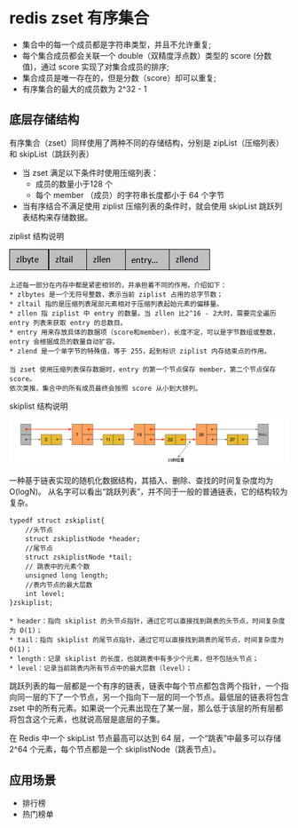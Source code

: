 # redis zset 有序集合

- 集合中的每一个成员都是字符串类型，并且不允许重复;
- 每个集合成员都会关联一个 double（双精度浮点数）类型的 score (分数值)，通过 score 实现了对集合成员的排序;
- 集合成员是唯一存在的，但是分数（score）却可以重复;
- 有序集合的最大的成员数为 2^32 - 1

## 底层存储结构

有序集合（zset）同样使用了两种不同的存储结构，分别是 zipList（压缩列表）和 skipList（跳跃列表）

- 当 zset 满足以下条件时使用压缩列表：
    * 成员的数量小于128 个
    * 每个 member （成员）的字符串长度都小于 64 个字节
- 当有序结合不满足使用 ziplist 压缩列表的条件时，就会使用 skipList 跳跃列表结构来存储数据。

ziplist 结构说明

![ziplist-struct](img/ziplist-struct.gif)

```text
上述每一部分在内存中都是紧密相邻的，并承担着不同的作用，介绍如下：
* zlbytes 是一个无符号整数，表示当前 ziplist 占用的总字节数；
* zltail 指的是压缩列表尾部元素相对于压缩列表起始元素的偏移量。
* zllen 指 ziplist 中 entry 的数量。当 zllen 比2^16 - 2大时，需要完全遍历 entry 列表来获取 entry 的总数目。
* entry 用来存放具体的数据项（score和member），长度不定，可以是字节数组或整数，entry 会根据成员的数量自动扩容。
* zlend 是一个单字节的特殊值，等于 255，起到标识 ziplist 内存结束点的作用。

当 zset 使用压缩列表保存数据时，entry 的第一个节点保存 member，第二个节点保存 score。
依次类推，集合中的所有成员最终会按照 score 从小到大排列。
```

skiplist 结构说明

![skiplist-struct](img/search_path_on_skip2node_list.png)

一种基于链表实现的随机化数据结构，其插入、删除、查找的时间复杂度均为 O(logN)。 从名字可以看出“跳跃列表”，并不同于一般的普通链表，它的结构较为复杂。

```text
typedf struct zskiplist{
    //头节点
    struct zskiplistNode *header;
    //尾节点
    struct zskiplistNode *tail;
    // 跳表中的元素个数
    unsigned long length;
    //表内节点的最大层数
    int level;
}zskiplist;

* header：指向 skiplist 的头节点指针，通过它可以直接找到跳表的头节点，时间复杂度为 O(1)；
* tail：指向 skiplist 的尾节点指针，通过它可以直接找到跳表的尾节点，时间复杂度为 O(1)；
* length：记录 skiplist 的长度，也就跳表中有多少个元素，但不包括头节点；
* level：记录当前跳表内所有节点中的最大层数（level）；

```

跳跃列表的每一层都是一个有序的链表，链表中每个节点都包含两个指针，一个指向同一层的下了一个节点，另一个指向下一层的同一个节点。最低层的链表将包含 zset
中的所有元素。如果说一个元素出现在了某一层，那么低于该层的所有层都将包含这个元素，也就说高层是底层的子集。

在 Redis 中一个 skipList 节点最高可以达到 64 层，一个“跳表”中最多可以存储 2^64 个元素，每个节点都是一个 skiplistNode（跳表节点）。

## 应用场景

- 排行榜
- 热门榜单
